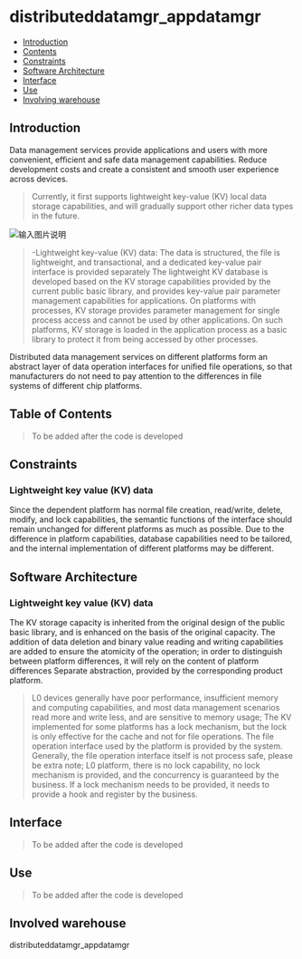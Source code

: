 # distributeddatamgr_appdatamgr

- [Introduction](#section11660541593)
- [Contents](#section1464106163817)
- [Constraints](#section1718733212019)
- [Software Architecture](#section159991817144514)
- [Interface](#section11510542164514)
- [Use](#section1685211117463)
- [Involving warehouse](#section10365113863719)

## Introduction<a name="section11660541593"></a>
Data management services provide applications and users with more convenient, efficient and safe data management capabilities. Reduce development costs and create a consistent and smooth user experience across devices.
> Currently, it first supports lightweight key-value (KV) local data storage capabilities, and will gradually support other richer data types in the future.

![输入图片说明](https://images.gitee.com/uploads/images/2021/0422/200748_51a0cbd1_8046977.png "屏幕截图.png")

>-Lightweight key-value (KV) data: The data is structured, the file is lightweight, and transactional, and a dedicated key-value pair interface is provided separately
The lightweight KV database is developed based on the KV storage capabilities provided by the current public basic library, and provides key-value pair parameter management capabilities for applications. On platforms with processes, KV storage provides parameter management for single process access and cannot be used by other applications. On such platforms, KV storage is loaded in the application process as a basic library to protect it from being accessed by other processes.

Distributed data management services on different platforms form an abstract layer of data operation interfaces for unified file operations, so that manufacturers do not need to pay attention to the differences in file systems of different chip platforms.

## Table of Contents<a name="section1464106163817"></a>
> To be added after the code is developed

## Constraints<a name="section1718733212019"></a>
### Lightweight key value (KV) data
Since the dependent platform has normal file creation, read/write, delete, modify, and lock capabilities, the semantic functions of the interface should remain unchanged for different platforms as much as possible. Due to the difference in platform capabilities, database capabilities need to be tailored, and the internal implementation of different platforms may be different.

## Software Architecture<a name="section159991817144514"></a>
### Lightweight key value (KV) data
The KV storage capacity is inherited from the original design of the public basic library, and is enhanced on the basis of the original capacity. The addition of data deletion and binary value reading and writing capabilities are added to ensure the atomicity of the operation; in order to distinguish between platform differences, it will rely on the content of platform differences Separate abstraction, provided by the corresponding product platform.
>L0 devices generally have poor performance, insufficient memory and computing capabilities, and most data management scenarios read more and write less, and are sensitive to memory usage;
>The KV implemented for some platforms has a lock mechanism, but the lock is only effective for the cache and not for file operations. The file operation interface used by the platform is provided by the system. Generally, the file operation interface itself is not process safe, please be extra note;
>L0 platform, there is no lock capability, no lock mechanism is provided, and the concurrency is guaranteed by the business. If a lock mechanism needs to be provided, it needs to provide a hook and register by the business.

## Interface<a name="section11510542164514"></a>
> To be added after the code is developed

## Use <a name="section1685211117463"></a>
> To be added after the code is developed

## Involved warehouse<a name="section10365113863719"></a>
distributeddatamgr_appdatamgr
